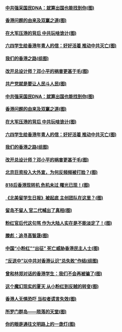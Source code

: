#### [中共强采国民DNA：就算出国也能找到你(图)](../pages/p4/904840.md?t=08250600) 
#### [香港问题的由来及双赢之道(图)](../pages/p4/904858.md?t=08250600) 
#### [在大军压港的背后 中共玩啥诡计(图)](../pages/p4/904879.md?t=08250600) 
#### [六四学生给香港年青人的信：好好活着 推动中共灭亡(图)](../pages/p4/904843.md?t=08250600) 
#### [我们的香港之路(组图)](../pages/p4/904864.md?t=08250600) 
#### [改开总设计师？邓小平的祸害更甚于毛(图)](../pages/p4/904785.md?t=08250600) 
#### [共产党就是要让人民斗人民(图)](../pages/p4/904901.md?t=08250600) 
#### [中共强采国民DNA：就算出国也能找到你(图)](../pages/p4/904840.md?t=08250600) 
#### [香港问题的由来及双赢之道(图)](../pages/p4/904858.md?t=08250600) 
#### [在大军压港的背后 中共玩啥诡计(图)](../pages/p4/904879.md?t=08250600) 
#### [六四学生给香港年青人的信：好好活着 推动中共灭亡(图)](../pages/p4/904843.md?t=08250600) 
#### [我们的香港之路(组图)](../pages/p4/904864.md?t=08250600) 
#### [改开总设计师？邓小平的祸害更甚于毛(图)](../pages/p4/904785.md?t=08250600) 
#### [北京巨资投入大外宣，为何反频频被打脸？(图)](../pages/p4/904789.md?t=08250600) 
#### [818后香港现转机 危机未过 曙光已现！(图)](../pages/p4/904782.md?t=08250600) 
#### [《北美留学生日报》被起底 主创团队在这里？(图)](../pages/p4/904760.md?t=08250600) 
#### [留岛不留人 官二代喊出了真相(图)](../pages/p4/904759.md?t=08250600) 
#### [粉红官后代这句骂 作为大陆人实在是不能淡定了！(图)](../pages/p4/904757.md?t=08250600) 
#### [滕彪：追寻高智晟(图)](../pages/p4/904690.md?t=08250600) 
#### [中国“小粉红”“出征” 死亡威胁香港民主人士(图)](../pages/p4/904671.md?t=08250600) 
#### [“反送中”以中共对香港认识“总失败”作结(组图)](../pages/p4/904669.md?t=08250600) 
#### [曾和林郑对话的香港学生：我们不会再被骗了(图)](../pages/p4/904663.md?t=08250600) 
#### [这个魔幻现实的夏天 从小粉红到反贼的转变(图)](../pages/p4/904653.md?t=08250600) 
#### [香港人无惧恐吓 当权者谎言失效(图)](../pages/p4/904648.md?t=08250600) 
#### [所罗门群岛——陨落的天堂(图)](../pages/p4/904646.md?t=08250600) 
#### [你的眼是通往文明路上的一盏灯(图)](../pages/p4/904552.md?t=08250600) 
